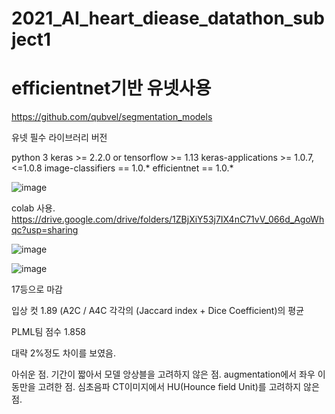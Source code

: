 # 2021_AI_heart_diease_datathon_subject1

# efficientnet기반 유넷사용
https://github.com/qubvel/segmentation_models

유넷 필수 라이브러리 버전

python 3
keras >= 2.2.0 or tensorflow >= 1.13
keras-applications >= 1.0.7, <=1.0.8
image-classifiers == 1.0.*
efficientnet == 1.0.*

![image](https://user-images.githubusercontent.com/81897022/147854464-26c460d9-7a16-4259-84e2-b91eabed12de.png)


colab 사용.
https://drive.google.com/drive/folders/1ZBjXiY53j7IX4nC71vV_066d_AgoWhqc?usp=sharing

![image](https://user-images.githubusercontent.com/81897022/147854468-08d3dc8f-d347-4d96-860f-169d5fb542f5.png)

![image](https://user-images.githubusercontent.com/81897022/147854470-c7381562-551a-4b88-9fcd-0a9dac983776.png)


17등으로 마감

입상 컷 1.89 (A2C / A4C 각각의 (Jaccard index + Dice Coefficient)의 평균

PLML팀 점수 1.858 

대략 2%정도 차이를 보였음.

아쉬운 점.
기간이 짧아서 모델 앙상블을 고려하지 않은 점.
augmentation에서 좌우 이동만을 고려한 점.
심초음파 CT이미지에서 HU(Hounce field Unit)를 고려하지 않은 점.







